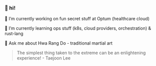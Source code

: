 ### 👋 hi!

🔭 I’m currently working on fun secret stuff at Optum (healthcare cloud)

🌱 I’m currently learning ops stuff (k8s, cloud providers, orchestration) & rust-lang

💬 Ask me about Hwa Rang Do - traditional martial art

> The simplest thing taken to the extreme can be an enlightening experience! - Taejoon Lee

